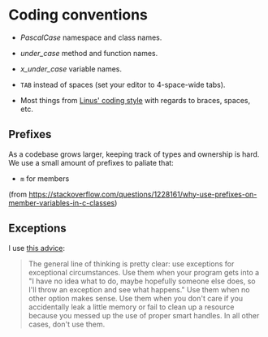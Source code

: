 # Coding conventions

- *PascalCase* namespace and class names.
- *under_case* method and function names.
- *x_under_case* variable names.

- `TAB` instead of spaces (set your editor to 4-space-wide tabs).
- Most things from [Linus' coding style](https://www.kernel.org/doc/html/v4.10/process/coding-style.html) with regards to braces, spaces, etc.


## Prefixes

As a codebase grows larger, keeping track of types and ownership is hard. We use a small amount of prefixes to paliate that:

- `m` for members

(from https://stackoverflow.com/questions/1228161/why-use-prefixes-on-member-variables-in-c-classes)


## Exceptions

I use [this advice](https://gamedev.stackexchange.com/questions/46424/try-catch-or-ifs-for-error-handling-in-c):

> The general line of thinking is pretty clear: use exceptions for exceptional circumstances. Use them when your program gets into a "I have no idea what to do, maybe hopefully someone else does, so I'll throw an exception and see what happens." Use them when no other option makes sense. Use them when you don't care if you accidentally leak a little memory or fail to clean up a resource because you messed up the use of proper smart handles. In all other cases, don't use them.
